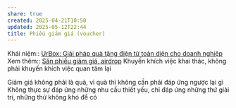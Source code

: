 ```yaml
---
share: true
created: 2025-04-21T10:50
updated: 2025-05-12T22:44
title: Phiếu giảm giá (voucher)
---
```

Khái niệm:: 
[UrBox: Giải pháp quà tặng điện tử toàn diện cho doanh nghiệp](https://urbox.vn/)
Xem thêm:: [Săn phiếu giảm giá, airdrop](../../%C3%9D%20t%C6%B0%E1%BB%9Fng%20ki%E1%BA%BFm%20ti%E1%BB%81n/3%20%C3%9D%20t%C6%B0%E1%BB%9Fng/C%C3%B4ng%20vi%E1%BB%87c%20th%E1%BB%9Di%20v%E1%BB%A5,%20c%E1%BB%99ng%20t%C3%A1c%20vi%C3%AAn/S%C4%83n%20phi%E1%BA%BFu%20gi%E1%BA%A3m%20gi%C3%A1,%20airdrop.md)
Khuyến khích việc khai thác, không phải khuyến khích việc quan tâm lại

Giảm giá không phải là quà, vì quà thì không cần phải đáp ứng ngược lại gì 
Không thực sự đáp ứng những nhu cầu thiết yếu, chỉ đáp ứng những thứ giải trí, những thứ không khó để có